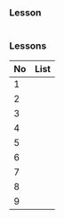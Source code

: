 
### Lesson 
# 
### Lessons
No | List
---| -------------
1  | [](lesson-1/01)
2  | [](lesson-1/02)
3  | [](lesson-1/03)
4  | [](lesson-1/04)
5  | [](lesson-1/05)
6  | [](lesson-1/06)
7  | [](lesson-1/07)
8  | [](lesson-1/08)
9  | [](lesson-1/09)